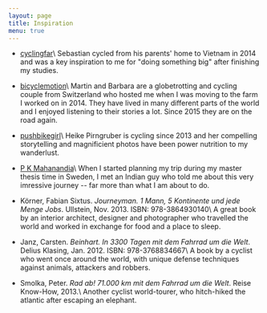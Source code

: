 ```yaml
---
layout: page
title: Inspiration
menu: true
---
```


* [cyclingfar](https://cyclingfar.wordpress.com/)\\
Sebastian cycled from his parents' home to Vietnam in 2014 and was a key inspiration to me for "doing something big" after finishing my studies.

* [bicyclemotion](https://bicyclemotion.ch/)\\
Martin and Barbara are a globetrotting and cycling couple from Switzerland who hosted me when I was moving to the farm I worked on in 2014. They have lived in many different parts of the world and I enjoyed listening to their stories a lot. Since 2015 they are on the road again.

* [pushbikegirl](http://www.pushbikegirl.com/)\\
Heike Pirngruber is cycling since 2013 and her compelling storytelling and magnificient photos have been power nutrition to my wanderlust.

* [P K Mahanandia](http://www.bbc.com/news/av/world-39029587/the-man-who-cycled-from-india-to-sweden-for-love)\\
When I started planning my trip during my master thesis time in Sweden, I met an Indian guy who told me about this very imressive journey -- far more than what I am about to do.

* Körner, Fabian Sixtus. *Journeyman. 1 Mann, 5 Kontinente und jede Menge Jobs*. Ullstein, Nov. 2013. ISBN: 978-3864930140\\
A great book by an interior architect, designer and photographer who travelled the world and worked in exchange for food and a place to sleep.

* Janz, Carsten. *Beinhart. In 3300 Tagen mit dem Fahrrad um die Welt*. Delius Klasing, Jan. 2012. ISBN: 978-3768834667\\
A book by a cyclist who went once around the world, with unique defense techniques against animals, attackers and robbers.

* Smolka, Peter. *Rad ab! 71.000 km mit dem Fahrrad um die Welt*. Reise Know-How, 2013.\\
Another cyclist world-tourer, who hitch-hiked the atlantic after escaping an elephant.
